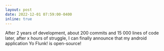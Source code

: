 ```yaml
---
layout: post
date: 2022-12-01 07:59:00-0400
inline: true
---
```


After 2 years of development, about 200 commits and 15 000 lines of code later, after x hours of struggle, I can finally announce that my android application Yo Flunk! is open-source! 